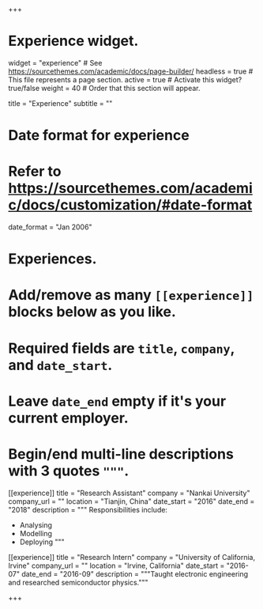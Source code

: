 +++
# Experience widget.
widget = "experience"  # See https://sourcethemes.com/academic/docs/page-builder/
headless = true  # This file represents a page section.
active = true  # Activate this widget? true/false
weight = 40  # Order that this section will appear.

title = "Experience"
subtitle = ""

# Date format for experience
#   Refer to https://sourcethemes.com/academic/docs/customization/#date-format
date_format = "Jan 2006"

# Experiences.
#   Add/remove as many `[[experience]]` blocks below as you like.
#   Required fields are `title`, `company`, and `date_start`.
#   Leave `date_end` empty if it's your current employer.
#   Begin/end multi-line descriptions with 3 quotes `"""`.
[[experience]]
  title = "Research Assistant"
  company = "Nankai University"
  company_url = ""
  location = "Tianjin, China"
  date_start = "2016"
  date_end = "2018"
  description = """
  Responsibilities include:

  * Analysing
  * Modelling
  * Deploying
    """

[[experience]]
  title = "Research Intern"
  company = "University of California, Irvine"
  company_url = ""
  location = "Irvine, California"
  date_start = "2016-07"
  date_end = "2016-09"
  description = """Taught electronic engineering and researched semiconductor physics."""

+++
